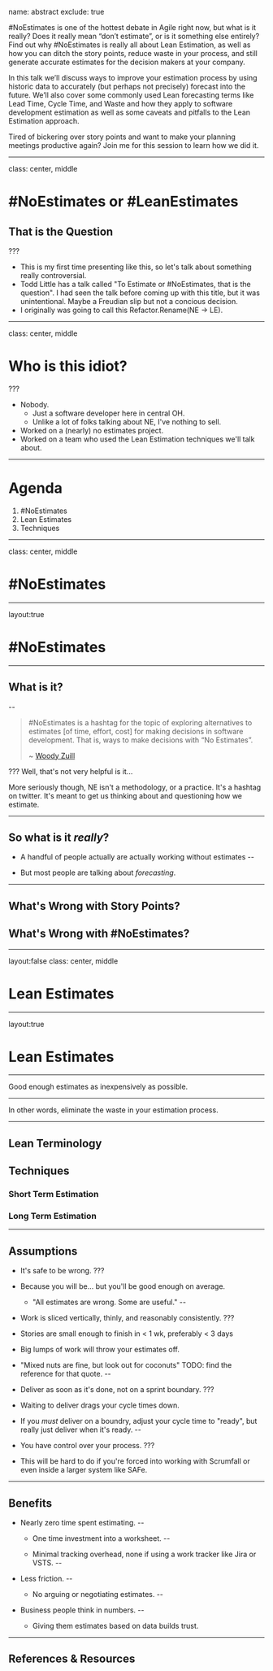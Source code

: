 name: abstract
exclude: true

\#NoEstimates is one of the hottest debate in Agile right now, but what is it really? Does it really mean “don’t estimate”, or is it something else entirely? Find out why #NoEstimates is really all about Lean Estimation, as well as how you can ditch the story points, reduce waste in your process, and still generate accurate estimates for the decision makers at your company.

In this talk we’ll discuss ways to improve your estimation process by using historic data to accurately (but perhaps not precisely) forecast into the future. We’ll also cover some commonly used Lean forecasting terms like Lead Time, Cycle Time, and Waste and how they apply to software development estimation as well as some caveats and pitfalls to the Lean Estimation approach.

Tired of bickering over story points and want to make your planning meetings productive again? Join me for this session to learn how we did it.

---

class: center, middle

# \#NoEstimates or \#LeanEstimates
## That is the Question

???
- This is my first time presenting like this, so let's talk about something really controversial.
- Todd Little has a talk called "To Estimate or #NoEstimates, that is the question".
I had seen the talk before coming up with this title, but it was unintentional.
Maybe a Freudian slip but not a concious decision.
- I originally was going to call this Refactor.Rename(NE -> LE).
---

class: center, middle

# Who is this idiot?

???
- Nobody. 
  - Just a software developer here in central OH.
  - Unlike a lot of folks talking about NE, I've nothing to sell.
- Worked on a (nearly) no estimates project.
- Worked on a team who used the Lean Estimation techniques we'll talk about. 

---

# Agenda

1. \#NoEstimates
2. Lean Estimates
3. Techniques

---

class: center, middle

# \#NoEstimates

---

layout:true

# \#NoEstimates

---

## What is it?
--

> \#NoEstimates is a hashtag for the topic of exploring alternatives to estimates [of time, effort, cost] for making decisions in software development.  That is, ways to make decisions with “No Estimates”. 
> 
> ~ [Woody Zuill](http://zuill.us/WoodyZuill/2013/05/17/the-noestimates-hashtag/)

???
Well, that's not very helpful is it...

More seriously though, NE isn't a methodology, or a practice.
It's a hashtag on twitter. 
It's meant to get us thinking about and questioning how we estimate.

---

## So what is it *really*?

- A handful of people actually are actually working without estimates
--

- But most people are talking about *forecasting*.

---

## What's Wrong with Story Points?
## What's Wrong with #NoEstimates?

---

layout:false
class: center, middle

# Lean Estimates

---

layout:true

# Lean Estimates

---

Good enough estimates as inexpensively as possible.

---

In other words, eliminate the waste in your estimation process.

---

## Lean Terminology
## Techniques
### Short Term Estimation
### Long Term Estimation

---

## Assumptions

- It's safe to be wrong.
???
- Because you will be... but you'll be good enough on average.
  - "All estimates are wrong. Some are useful."
--

- Work is sliced vertically, thinly, and reasonably consistently. 
???
- Stories are small enough to finish in < 1 wk, preferably < 3 days
- Big lumps of work will throw your estimates off.
- "Mixed nuts are fine, but look out for coconuts"
TODO: find the reference for that quote.
--

- Deliver as soon as it's done, not on a sprint boundary.
???
- Waiting to deliver drags your cycle times down.
- If you *must* deliver on a boundry, adjust your cycle time to "ready", but really just deliver when it's ready.
--

- You have control over your process.
???
- This will be hard to do if you're forced into working with Scrumfall or even inside a larger system like SAFe.

[//]: # (Maybe moved assumptions & benefits up a bit.)

---

## Benefits

- Nearly zero time spent estimating. 
--

  - One time investment into a worksheet.
--

  - Minimal tracking overhead, none if using a work tracker like Jira or VSTS.
--

- Less friction.
--

  - No arguing or negotiating estimates.
--

- Business people think in numbers. 
--

  - Giving them estimates based on data builds trust.

---

## References & Resources

[//]: # (Link to this slide deck online)
